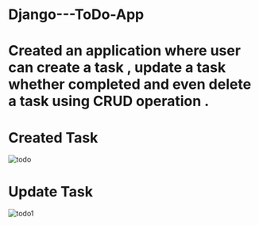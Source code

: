 # Django---ToDo-App
# Created an application where user can create a task  , update a task whether completed and even delete a task using CRUD operation .

# Created Task
![todo](https://user-images.githubusercontent.com/60343610/116294824-0aae1780-a7b6-11eb-8676-95e9f6492801.png)

# Update Task
![todo1](https://user-images.githubusercontent.com/60343610/116294856-126dbc00-a7b6-11eb-9e3a-4c93de38ac17.png)
